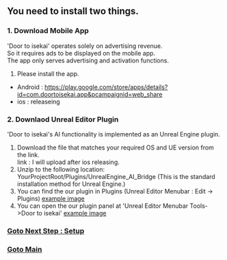 ## You need to install two things.  

### 1. Download Mobile App  
'Door to isekai' operates solely on advertising revenue.   
So it requires ads to be displayed on the mobile app.  
The app only serves advertising and activation functions.  

1. Please install the app.  
- Android : https://play.google.com/store/apps/details?id=com.doortoisekai.app&pcampaignid=web_share
- ios : releaseing



### 2. Downlaod Unreal Editor Plugin  
'Door to isekai's AI functionality is implemented as an Unreal Engine plugin.  

1. Download the file that matches your required OS and UE version from the link.  
link : I will upload after ios releasing.  
2. Unzip to the following location: YourProjectRoot/Plugins/UnrealEngine_AI_Bridge (This is the standard installation method for Unreal Engine.)
3. You can find the our plugin in Plugins (Unreal Editor Menubar : Edit -> Plugins) [example image](https://github.com/LSG7/UnrealEngine_AI_Bridge/blob/main/docs/images/Plugins_0.png) 
4. You can open the our plugin panel at 'Unreal Editor Menubar Tools->Door to isekai' [example image](https://github.com/LSG7/UnrealEngine_AI_Bridge/blob/main/docs/images/Plugins_1.jpg)

### [Goto Next Step : Setup]()
### [Goto Main](https://github.com/LSG7/UnrealEngine_AI_Bridge/tree/main)
